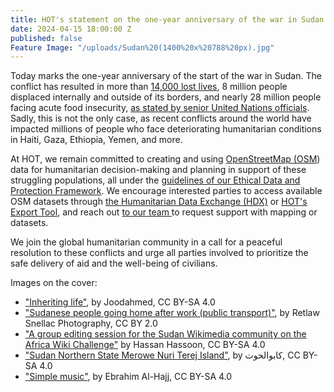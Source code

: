 ```yaml
---
title: HOT's statement on the one-year anniversary of the war in Sudan
date: 2024-04-15 18:00:00 Z
published: false
Feature Image: "/uploads/Sudan%20(1400%20x%20788%20px).jpg"
---
```


Today marks the one-year anniversary of the start of the war in Sudan. The conflict has resulted in more than [14,000 lost lives](https://acleddata.com/2024/03/15/sudan-situation-update-march-2024-sudan-escalating-conflict-in-khartoum-and-attacks-on-civilians-in-al-jazirah-and-south-kordofan/), 8 million people displaced internally and outside of its borders, and nearly 28 million people facing acute food insecurity, [as stated by senior United Nations officials](https://press.un.org/en/2024/sc15634.doc.htm). Sadly, this is not the only case, as recent conflicts around the world have impacted millions of people who face deteriorating humanitarian conditions in Haiti, Gaza, Ethiopia, Yemen, and more. 

At HOT, we remain committed to creating and using [OpenStreetMap (OSM](https://www.openstreetmap.org/)) data for humanitarian decision-making and planning in support of these struggling populations, all under the [guidelines of our Ethical Data and Protection Framework](https://github.com/hotosm/data_protection_project/). We encourage interested parties to access available OSM datasets through [the Humanitarian Data Exchange (HDX)](https://data.humdata.org/) or [HOT's Export Tool](https://export.hotosm.org/en/v3/), and reach out [to our team ](data@hotosm.org) to request support with mapping or datasets. 

We join the global humanitarian community in a call for a peaceful resolution to these conflicts and urge all parties involved to prioritize the safe delivery of aid and the well-being of civilians.


Images on the cover:
* ["Inheriting life"](https://commons.wikimedia.org/wiki/File:Inheriting_life.png), by Joodahmed, CC BY-SA 4.0
* ["Sudanese people going home after work (public transport)"](https://commons.wikimedia.org/wiki/File:Sudan_-_the_black_pharaohs_(3505306406).jpg), by Retlaw Snellac Photography, CC BY 2.0
* ["A group editing session for the Sudan Wikimedia community on the Africa Wiki Challenge"](https://commons.wikimedia.org/wiki/File:Wikimedia_Sudan_Community_Editorial_Session_03.jpg) by Hassan Hassoon, CC BY-SA 4.0
* ["Sudan Northern State Merowe Nuri Terej Island"](https://commons.wikimedia.org/wiki/File:Transportation_in_Sudan_in_the_northern_state.jpg), by كابوالحوت, CC BY-SA 4.0
* ["Simple music"](https://commons.wikimedia.org/wiki/File:Simple_music.jpg), by Ebrahim Al-Hajj, CC BY-SA 4.0
 